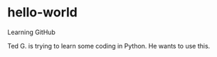 # hello-world
Learning GitHub

Ted G. is trying to learn some coding in Python.  He wants to use this.
